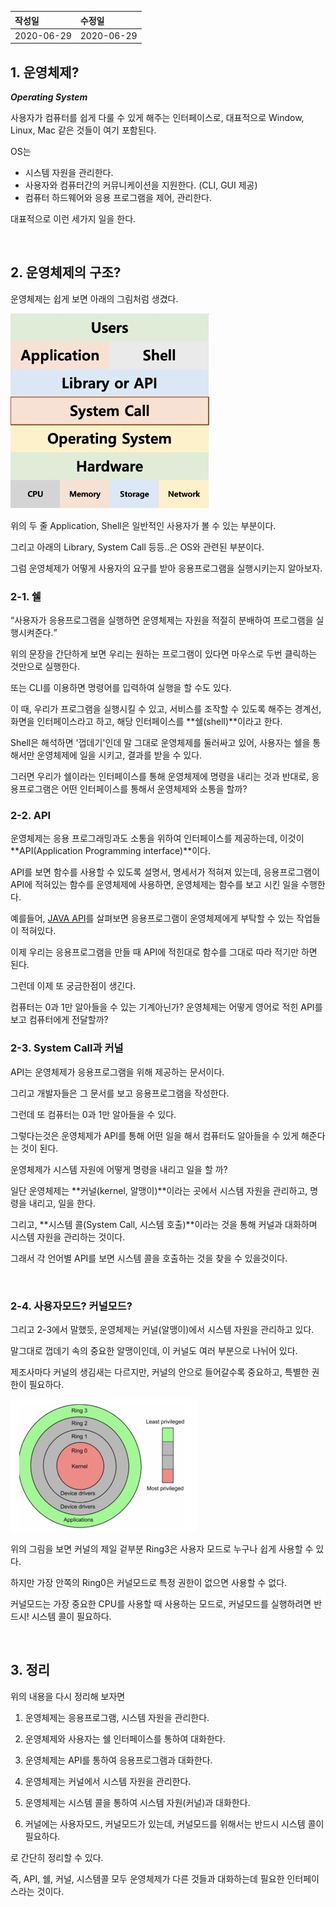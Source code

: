 |작성일|수정일|
|:----|:----|
|2020-06-29|2020-06-29|


## 1. 운영체제?

***Operating System***

사용자가 컴퓨터를 쉽게 다룰 수 있게 해주는 인터페이스로, 대표적으로 Window, Linux, Mac 같은 것들이 여기 포함된다.

OS는

- 시스템 자원을 관리한다.
- 사용자와 컴퓨터간의 커뮤니케이션을 지원한다. (CLI, GUI 제공)
- 컴퓨터 하드웨어와 응용 프로그램을 제어, 관리한다.

대표적으로 이런 세가지 일을 한다.

<br>

## 2. 운영체제의 구조?

운영체제는 쉽게 보면 아래의 그림처럼 생겼다.

![운영체제](/images/posts/ComputerScience/OperationSystem/운영체제의구조/OS01.jpeg "패캠 운영체제 그림")

위의 두 줄 Application, Shell은 일반적인 사용자가 볼 수 있는 부분이다.

그리고 아래의 Library, System Call 등등..은 OS와 관련된 부분이다.

그럼 운영체제가 어떻게 사용자의 요구를 받아 응용프로그램을 실행시키는지 알아보자.

### 2-1. 쉘

<q>사용자가 응용프로그램을 실행하면 운영체제는 자원을 적절히 분배하여 프로그램을 실행시켜준다.</q>

위의 문장을 간단하게 보면 우리는 원하는 프로그램이 있다면 마우스로 두번 클릭하는 것만으로 실행한다.

또는 CLI를 이용하면 명령어를 입력하여 실행을 할 수도 있다.

이 때, 우리가 프로그램을 실행시킬 수 있고, 서비스를 조작할 수 있도록 해주는 경계선, 화면을 인터페이스라고 하고, 해당 인터페이스를 **쉘(shell)**이라고 한다.

Shell은 해석하면 '껍데기'인데 말 그대로 운영체제를 둘러싸고 있어, 사용자는 쉘을 통해서만 운영체제에 일을 시키고, 결과를 받을 수 있다.

그러면 우리가 쉘이라는 인터페이스를 통해 운영체제에 명령을 내리는 것과 반대로, 응용프로그램은 어떤 인터페이스를 통해서 운영체제와 소통을 할까?

### 2-2. API

운영체제는 응용 프로그래밍과도 소통을 위하여 인터페이스를 제공하는데, 이것이 **API(Application Programming interface)**이다.

API를 보면 함수를 사용할 수 있도록 설명서, 명세서가 적혀져 있는데, 응용프로그램이 API에 적혀있는 함수를 운영체제에 사용하면, 운영체제는 함수를 보고 시킨 일을 수행한다.

예를들어, [JAVA API](https://docs.oracle.com/javase/7/docs/api/ "JAVA API")를 살펴보면 응용프로그램이 운영체제에게 부탁할 수 있는 작업들이 적혀있다.

이제 우리는 응용프로그램을 만들 때 API에 적힌대로 함수를 그대로 따라 적기만 하면 된다.

그런데 이제 또 궁금한점이 생긴다.

컴퓨터는 0과 1만 알아들을 수 있는 기계아닌가? 운영체제는 어떻게 영어로 적힌 API를 보고 컴퓨터에게 전달할까?

### 2-3. System Call과 커널

API는 운영체제가 응용프로그램을 위해 제공하는 문서이다.

그리고 개발자들은 그 문서를 보고 응용프로그램을 작성한다.

그런데 또 컴퓨터는 0과 1만 알아들을 수 있다.

그렇다는것은 운영체제가 API를 통해 어떤 일을 해서 컴퓨터도 알아들을 수 있게 해준다는 것이 된다.

운영체제가 시스템 자원에 어떻게 명령을 내리고 일을 할 까?

일단 운영체제는 **커널(kernel, 알맹이)**이라는 곳에서 시스템 자원을 관리하고, 명령을 내리고, 일을 한다.

그리고, **시스템 콜(System Call, 시스템 호출)**이라는 것을 통해 커널과 대화하며 시스템 자원을 관리하는 것이다.

그래서 각 언어별 API를 보면 시스템 콜을 호출하는 것을 찾을 수 있을것이다.

<br>

### 2-4. 사용자모드? 커널모드?

그리고 2-3에서 말했듯, 운영체제는 커널(알맹이)에서 시스템 자원을 관리하고 있다.

말그대로 껍데기 속의 중요한 알맹이인데, 이 커널도 여러 부분으로 나뉘어 있다.

제조사마다 커널의 생김새는 다르지만, 커널의 안으로 들어갈수록 중요하고, 특별한 권한이 필요하다.

![커널](/images/posts/ComputerScience/OperationSystem/운영체제의구조/OS02.jpeg "커널")

위의 그림을 보면 커널의 제일 겉부분 Ring3은 사용자 모드로 누구나 쉽게 사용할 수 있다.

하지만 가장 안쪽의 Ring0은 커널모드로 특정 권한이 없으면 사용할 수 없다.

커널모드는 가장 중요한 CPU를 사용할 때 사용하는 모드로, 커널모드를 실행하려면 반드시! 시스템 콜이 필요하다.

<br>

## 3. 정리

위의 내용을 다시 정리해 보자면

1. 운영체제는 응용프로그램, 시스템 자원을 관리한다.

2. 운영체제와 사용자는 쉘 인터페이스를 통하여 대화한다.

3. 운영체제는 API를 통하여 응용프로그램과 대화한다.

4. 운영체제는 커널에서 시스템 자원을 관리한다.

5. 운영체제는 시스템 콜을 통하여 시스템 자원(커널)과 대화한다.

6. 커널에는 사용자모드, 커널모드가 있는데, 커널모드를 위해서는 반드시 시스템 콜이 필요하다.

로 간단히 정리할 수 있다.

즉, API, 쉘, 커널, 시스템콜 모두 운영체제가 다른 것들과 대화하는데 필요한 인터페이스라는 것이다.

